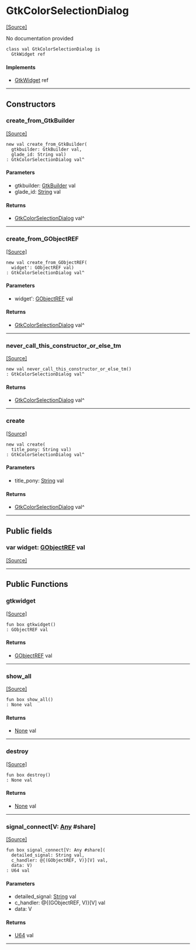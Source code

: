 # GtkColorSelectionDialog
<span class="source-link">[[Source]](src/gtk3/GtkColorSelectionDialog.md#L6)</span>

No documentation provided


```pony
class val GtkColorSelectionDialog is
  GtkWidget ref
```

#### Implements

* [GtkWidget](gtk3-GtkWidget.md) ref

---

## Constructors

### create_from_GtkBuilder
<span class="source-link">[[Source]](src/gtk3/GtkColorSelectionDialog.md#L14)</span>


```pony
new val create_from_GtkBuilder(
  gtkbuilder: GtkBuilder val,
  glade_id: String val)
: GtkColorSelectionDialog val^
```
#### Parameters

*   gtkbuilder: [GtkBuilder](gtk3-GtkBuilder.md) val
*   glade_id: [String](builtin-String.md) val

#### Returns

* [GtkColorSelectionDialog](gtk3-GtkColorSelectionDialog.md) val^

---

### create_from_GObjectREF
<span class="source-link">[[Source]](src/gtk3/GtkColorSelectionDialog.md#L17)</span>


```pony
new val create_from_GObjectREF(
  widget': GObjectREF val)
: GtkColorSelectionDialog val^
```
#### Parameters

*   widget': [GObjectREF](gtk3-..-gobject-GObjectREF.md) val

#### Returns

* [GtkColorSelectionDialog](gtk3-GtkColorSelectionDialog.md) val^

---

### never_call_this_constructor_or_else_tm
<span class="source-link">[[Source]](src/gtk3/GtkColorSelectionDialog.md#L20)</span>


```pony
new val never_call_this_constructor_or_else_tm()
: GtkColorSelectionDialog val^
```

#### Returns

* [GtkColorSelectionDialog](gtk3-GtkColorSelectionDialog.md) val^

---

### create
<span class="source-link">[[Source]](src/gtk3/GtkColorSelectionDialog.md#L24)</span>


```pony
new val create(
  title_pony: String val)
: GtkColorSelectionDialog val^
```
#### Parameters

*   title_pony: [String](builtin-String.md) val

#### Returns

* [GtkColorSelectionDialog](gtk3-GtkColorSelectionDialog.md) val^

---

## Public fields

### var widget: [GObjectREF](gtk3-..-gobject-GObjectREF.md) val
<span class="source-link">[[Source]](src/gtk3/GtkColorSelectionDialog.md#L10)</span>



---

## Public Functions

### gtkwidget
<span class="source-link">[[Source]](src/gtk3/GtkColorSelectionDialog.md#L12)</span>


```pony
fun box gtkwidget()
: GObjectREF val
```

#### Returns

* [GObjectREF](gtk3-..-gobject-GObjectREF.md) val

---

### show_all
<span class="source-link">[[Source]](src/gtk3/GtkWidget.md#L4)</span>


```pony
fun box show_all()
: None val
```

#### Returns

* [None](builtin-None.md) val

---

### destroy
<span class="source-link">[[Source]](src/gtk3/GtkWidget.md#L7)</span>


```pony
fun box destroy()
: None val
```

#### Returns

* [None](builtin-None.md) val

---

### signal_connect\[V: [Any](builtin-Any.md) #share\]
<span class="source-link">[[Source]](src/gtk3/GtkWidget.md#L10)</span>


```pony
fun box signal_connect[V: Any #share](
  detailed_signal: String val,
  c_handler: @{(GObjectREF, V)}[V] val,
  data: V)
: U64 val
```
#### Parameters

*   detailed_signal: [String](builtin-String.md) val
*   c_handler: @{(GObjectREF, V)}[V] val
*   data: V

#### Returns

* [U64](builtin-U64.md) val

---

